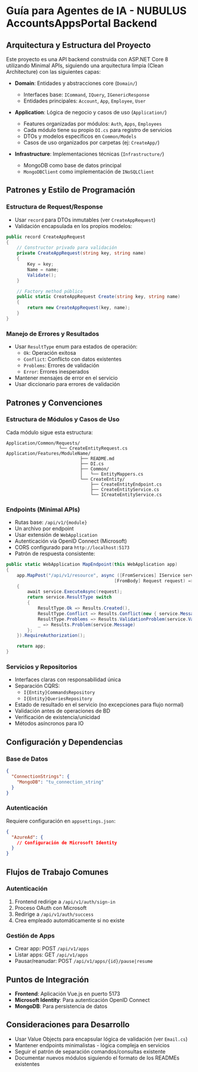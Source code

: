 # Guía para Agentes de IA - NUBULUS AccountsAppsPortal Backend

## Arquitectura y Estructura del Proyecto

Este proyecto es una API backend construida con ASP.NET Core 8 utilizando Minimal APIs, siguiendo una arquitectura limpia (Clean Architecture) con las siguientes capas:

- **Domain**: Entidades y abstracciones core (`Domain/`)

  - Interfaces base: `ICommand`, `IQuery`, `IGenericResponse`
  - Entidades principales: `Account`, `App`, `Employee`, `User`

- **Application**: Lógica de negocio y casos de uso (`Application/`)

  - Features organizadas por módulos: `Auth`, `Apps`, `Employees`
  - Cada módulo tiene su propio `DI.cs` para registro de servicios
  - DTOs y modelos específicos en `Common/Models`
  - Casos de uso organizados por carpetas (ej: `CreateApp/`)

- **Infrastructure**: Implementaciones técnicas (`Infrastructure/`)
  - MongoDB como base de datos principal
  - `MongoDBClient` como implementación de `INoSQLClient`

## Patrones y Estilo de Programación

### Estructura de Request/Response

- Usar `record` para DTOs inmutables (ver `CreateAppRequest`)
- Validación encapsulada en los propios modelos:

```csharp
public record CreateAppRequest
{
    // Constructor privado para validación
    private CreateAppRequest(string key, string name)
    {
        Key = key;
        Name = name;
        Validate();
    }

    // Factory method público
    public static CreateAppRequest Create(string key, string name)
    {
        return new CreateAppRequest(key, name);
    }
}
```

### Manejo de Errores y Resultados

- Usar `ResultType` enum para estados de operación:
  - `Ok`: Operación exitosa
  - `Conflict`: Conflicto con datos existentes
  - `Problems`: Errores de validación
  - `Error`: Errores inesperados
- Mantener mensajes de error en el servicio
- Usar diccionario para errores de validación

## Patrones y Convenciones

### Estructura de Módulos y Casos de Uso

Cada módulo sigue esta estructura:

```
Application/Common/Requests/
                    └── CreateEntityRequest.cs
Application/Features/ModuleName/
                            ├── README.md
                            ├── DI.cs
                            ├── Common/
                            │   └── EntityMappers.cs
                            └── CreateEntity/
                                ├── CreateEntityEndpoint.cs
                                ├── CreateEntityService.cs
                                └── ICreateEntityService.cs
```

### Endpoints (Minimal APIs)

- Rutas base: `/api/v1/{module}`
- Un archivo por endpoint
- Usar extensión de `WebApplication`
- Autenticación vía OpenID Connect (Microsoft)
- CORS configurado para `http://localhost:5173`
- Patrón de respuesta consistente:

```csharp
public static WebApplication MapEndpoint(this WebApplication app)
{
    app.MapPost("/api/v1/resource", async ([FromServices] IService service,
                                         [FromBody] Request request) =>
    {
        await service.ExecuteAsync(request);
        return service.ResultType switch
        {
            ResultType.Ok => Results.Created(),
            ResultType.Conflict => Results.Conflict(new { service.Message }),
            ResultType.Problems => Results.ValidationProblem(service.ValidationErrors),
            _ => Results.Problem(service.Message)
        };
    }).RequireAuthorization();

    return app;
}
```

### Servicios y Repositorios

- Interfaces claras con responsabilidad única
- Separación CQRS:
  - `I{Entity}CommandsRepository`
  - `I{Entity}QueriesRepository`
- Estado de resultado en el servicio (no excepciones para flujo normal)
- Validación antes de operaciones de BD
- Verificación de existencia/unicidad
- Métodos asíncronos para IO

## Configuración y Dependencias

### Base de Datos

```json
{
  "ConnectionStrings": {
    "MongoDB": "tu_connection_string"
  }
}
```

### Autenticación

Requiere configuración en `appsettings.json`:

```json
{
  "AzureAd": {
    // Configuración de Microsoft Identity
  }
}
```

## Flujos de Trabajo Comunes

### Autenticación

1. Frontend redirige a `/api/v1/auth/sign-in`
2. Proceso OAuth con Microsoft
3. Redirige a `/api/v1/auth/success`
4. Crea empleado automáticamente si no existe

### Gestión de Apps

- Crear app: POST `/api/v1/apps`
- Listar apps: GET `/api/v1/apps`
- Pausar/reanudar: POST `/api/v1/apps/{id}/pause|resume`

## Puntos de Integración

- **Frontend**: Aplicación Vue.js en puerto 5173
- **Microsoft Identity**: Para autenticación OpenID Connect
- **MongoDB**: Para persistencia de datos

## Consideraciones para Desarrollo

- Usar Value Objects para encapsular lógica de validación (ver `Email.cs`)
- Mantener endpoints minimalistas - lógica compleja en servicios
- Seguir el patrón de separación comandos/consultas existente
- Documentar nuevos módulos siguiendo el formato de los READMEs existentes
